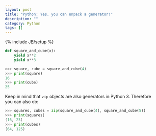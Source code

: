 ```yaml
---
layout: post
title: "Python: Yes, you can unpack a generator!"
description: ""
category: Python
tags: []
---
```

{% include JB/setup %}

```python
def square_and_cube(x):
    yield x**2
    yield x**3
```

```python
>>> square, cube = square_and_cube(4)
>>> print(square)
16
>>> print(cube)
25
```

Keep in mind that `zip` objects are also generators in Python 3. Therefore you can also do:

```python
>>> squares, cubes = zip(square_and_cube(4), square_and_cube(5))
>>> print(squares)
(16, 25)
>>> print(cubes)
(64, 125)
```